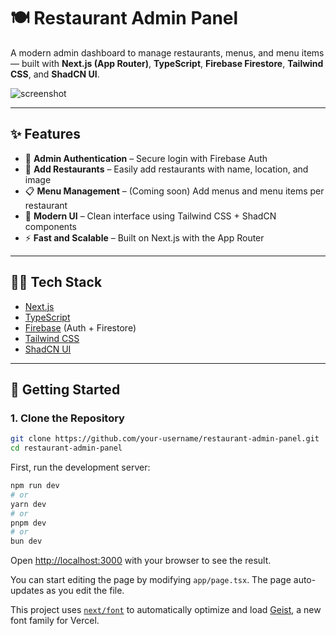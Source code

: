 # 🍽️ Restaurant Admin Panel

A modern admin dashboard to manage restaurants, menus, and menu items — built with **Next.js (App Router)**, **TypeScript**, **Firebase Firestore**, **Tailwind CSS**, and **ShadCN UI**.

![screenshot](public/screenshot.png) <!-- Optional: Add your screenshot path here -->

---

## ✨ Features

- 🔐 **Admin Authentication** – Secure login with Firebase Auth
- 🏪 **Add Restaurants** – Easily add restaurants with name, location, and image
- 📋 **Menu Management** – (Coming soon) Add menus and menu items per restaurant
- 🎨 **Modern UI** – Clean interface using Tailwind CSS + ShadCN components
- ⚡ **Fast and Scalable** – Built on Next.js with the App Router

---

## 🧑‍💻 Tech Stack

- [Next.js](https://nextjs.org/)
- [TypeScript](https://www.typescriptlang.org/)
- [Firebase](https://firebase.google.com/) (Auth + Firestore)
- [Tailwind CSS](https://tailwindcss.com/)
- [ShadCN UI](https://ui.shadcn.dev/)

---

## 🚀 Getting Started

### 1. Clone the Repository

```bash
git clone https://github.com/your-username/restaurant-admin-panel.git
cd restaurant-admin-panel
```

First, run the development server:

```bash
npm run dev
# or
yarn dev
# or
pnpm dev
# or
bun dev
```

Open [http://localhost:3000](http://localhost:3000) with your browser to see the result.

You can start editing the page by modifying `app/page.tsx`. The page auto-updates as you edit the file.

This project uses [`next/font`](https://nextjs.org/docs/app/building-your-application/optimizing/fonts) to automatically optimize and load [Geist](https://vercel.com/font), a new font family for Vercel.
